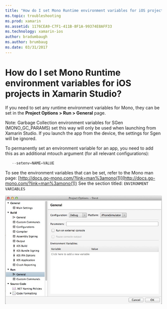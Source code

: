 ```yaml
---
title: "How do I set Mono Runtime environment variables for iOS projects in Xamarin Studio?"
ms.topic: troubleshooting
ms.prod: xamarin
ms.assetid: 1176CEA9-C7F1-411B-8F1A-99374E8AFF33
ms.technology: xamarin-ios
author: bradumbaugh
ms.author: brumbaug
ms.date: 03/31/2017
---
```


# How do I set Mono Runtime environment variables for iOS projects in Xamarin Studio?

If you need to set any runtime environment variables for Mono, they can be set in the **Project Options > Run > General** page.

Note: Garbage Collection environment variables for SGen (MONO\_GC\_PARAMS) set this way will only be used when launching from Xamarin Studio. If you launch the app from the device, the settings for Sgen will be ignored. 

To permanently set an environment variable for an app, you need to add this as an additional mtouch argument (for all relevant configurations):

```csharp
   --setenv=NAME=VALUE
```

To see the environment variables that can be set, refer to the Mono man page:  [http://docs.go-mono.com/?link=man%3amono(1)](http://docs.go-mono.com/?link=man%3amono(1))
See the section titled: `ENVIRONMENT VARIABLES`

![](xs-mono-runtime-images/environment-variables.jpg "Setting environment variables for a project")
